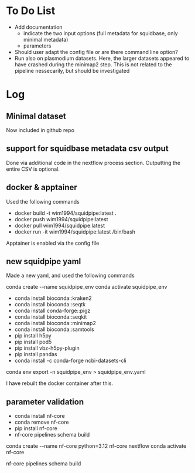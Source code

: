   # To Do List
  
- Add documentation
  - indicate the two input options (full metadata for squidbase, only minimal metadata)
  - parameters 
- Should user adapt the config file or are there command line option?
- Run also on plasmodium datasets. Here, the larger datasets appeared to have crashed during the minimap2 step. This is not related to the pipeline nessecarily, but should be investigated


# Log

## Minimal dataset

Now included in github repo

## support for squidbase metadata csv output

Done via additional code in the nextflow process section. Outputting the entire CSV is optional.

## docker & apptainer 

Used the following commands 

- docker build -t wim1994/squidpipe:latest .
- docker push wim1994/squidpipe:latest
- docker pull wim1994/squidpipe:latest
- docker run -it wim1994/squidpipe:latest /bin/bash

Apptainer is enabled via the config file

## new squidpipe yaml 

Made a new yaml, and used the following commands

conda create --name squidpipe_env
conda activate squidpipe_env

- conda install bioconda::kraken2
- conda install bioconda::seqtk
- conda install conda-forge::pigz
- conda install bioconda::seqkit
- conda install bioconda::minimap2
- conda install bioconda::samtools
- pip install h5py
- pip install pod5
- pip install vbz-h5py-plugin
- pip install pandas
- conda install -c conda-forge ncbi-datasets-cli

conda env export -n squidpipe_env > squidpipe_env.yaml

I have rebuilt the docker container after this.

## parameter validation


- conda install nf-core
- conda remove nf-core
- pip install nf-core
- nf-core pipelines schema build

conda create --name nf-core python=3.12 nf-core nextflow
conda activate nf-core

nf-core pipelines schema build